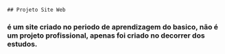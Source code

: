     ## Projeto Site Web

 ### é um site criado no periodo de aprendizagem do basico, não é um projeto profissional, apenas foi criado no decorrer dos estudos.
